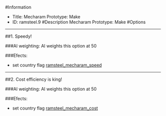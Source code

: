 #Information
 - Title: Mecharam Prototype: Make
 - ID: ramsteel.9
#Description
Mecharam Prototype: Make
#Options

___
##1. Speedy!

###AI weighting:
AI weights this option at 50


###Efects:<ul><li>set country flag [ramsteel_mecharam_speed](../flags/ramsteel_mecharam_speed.md)</li></ul>

___
##2. Cost efficiency is king!

###AI weighting:
AI weights this option at 50


###Efects:<ul><li>set country flag [ramsteel_mecharam_cost](../flags/ramsteel_mecharam_cost.md)</li></ul>
